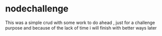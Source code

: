 # nodechallenge

This was a simple crud with some work to do ahead , just for a challenge purpose and because of the lack of time i will finish with better ways later
